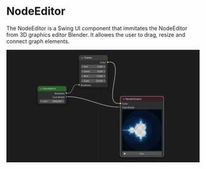# NodeEditor
The NodeEditor is a Swing UI component that immitates the NodeEditor from 3D graphics editor Blender. It allowes the user to drag, resize and connect graph elements.
 
<img src="https://github.com/terifan/NodeEditor/blob/master/preview.png"></img>
